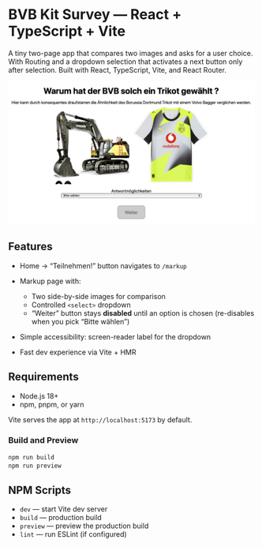 # BVB Kit Survey — React + TypeScript + Vite

A tiny two-page app that compares two images and asks for a user choice. With Routing and a dropdown selection that activates a next button only after selection.
Built with React, TypeScript, Vite, and React Router.

<img src="Bildschirmfoto 2025-09-18 um 11.26.52.png" alt="alt text" width="500">

## Features

* Home → “Teilnehmen!” button navigates to `/markup`
* Markup page with:

    * Two side-by-side images for comparison
    * Controlled `<select>` dropdown
    * “Weiter” button stays **disabled** until an option is chosen (re-disables when you pick “Bitte wählen”)
* Simple accessibility: screen-reader label for the dropdown
* Fast dev experience via Vite + HMR

## Requirements

* Node.js 18+
* npm, pnpm, or yarn


Vite serves the app at `http://localhost:5173` by default.

### Build and Preview

```bash
npm run build
npm run preview
```


## NPM Scripts

* `dev` — start Vite dev server
* `build` — production build
* `preview` — preview the production build
* `lint` — run ESLint (if configured)
